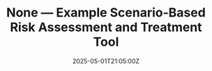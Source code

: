 ---
title: None — Example Scenario-Based Risk Assessment and Treatment Tool
linkTitle: None — Example Scenario-Based Risk Assessment and Treatment Tool
date: '2025-05-01T21:05:00Z'
weight: 1
description: No content
draft: false
ref: none--example-scenario-based-risk-assessment-and-treatment-tool
---